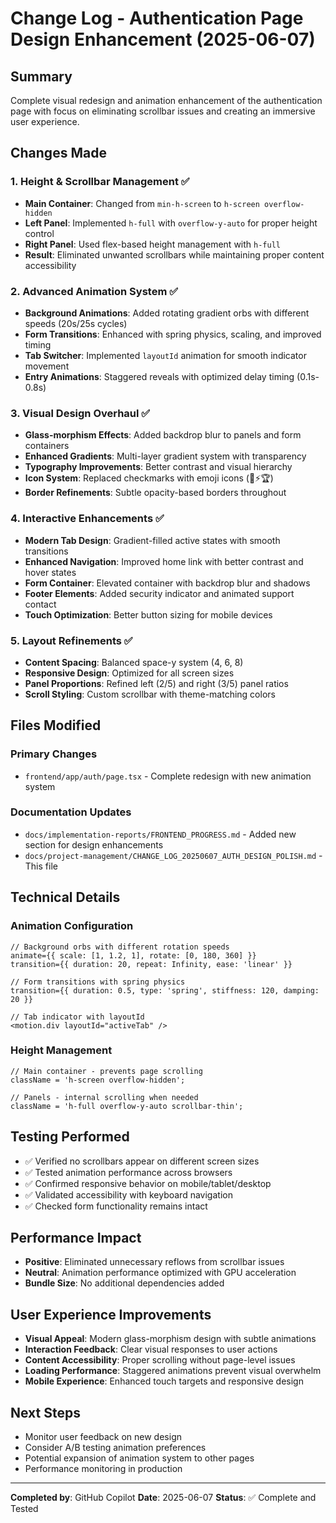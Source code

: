 # Change Log - Authentication Page Design Enhancement (2025-06-07)

## Summary

Complete visual redesign and animation enhancement of the authentication page with focus on eliminating scrollbar issues and creating an immersive user experience.

## Changes Made

### 1. Height & Scrollbar Management ✅

- **Main Container**: Changed from `min-h-screen` to `h-screen overflow-hidden`
- **Left Panel**: Implemented `h-full` with `overflow-y-auto` for proper height control
- **Right Panel**: Used flex-based height management with `h-full`
- **Result**: Eliminated unwanted scrollbars while maintaining proper content accessibility

### 2. Advanced Animation System ✅

- **Background Animations**: Added rotating gradient orbs with different speeds (20s/25s cycles)
- **Form Transitions**: Enhanced with spring physics, scaling, and improved timing
- **Tab Switcher**: Implemented `layoutId` animation for smooth indicator movement
- **Entry Animations**: Staggered reveals with optimized delay timing (0.1s-0.8s)

### 3. Visual Design Overhaul ✅

- **Glass-morphism Effects**: Added backdrop blur to panels and form containers
- **Enhanced Gradients**: Multi-layer gradient system with transparency
- **Typography Improvements**: Better contrast and visual hierarchy
- **Icon System**: Replaced checkmarks with emoji icons (🚀⚡🏆)
- **Border Refinements**: Subtle opacity-based borders throughout

### 4. Interactive Enhancements ✅

- **Modern Tab Design**: Gradient-filled active states with smooth transitions
- **Enhanced Navigation**: Improved home link with better contrast and hover states
- **Form Container**: Elevated container with backdrop blur and shadows
- **Footer Elements**: Added security indicator and animated support contact
- **Touch Optimization**: Better button sizing for mobile devices

### 5. Layout Refinements ✅

- **Content Spacing**: Balanced space-y system (4, 6, 8)
- **Responsive Design**: Optimized for all screen sizes
- **Panel Proportions**: Refined left (2/5) and right (3/5) panel ratios
- **Scroll Styling**: Custom scrollbar with theme-matching colors

## Files Modified

### Primary Changes

- `frontend/app/auth/page.tsx` - Complete redesign with new animation system

### Documentation Updates

- `docs/implementation-reports/FRONTEND_PROGRESS.md` - Added new section for design enhancements
- `docs/project-management/CHANGE_LOG_20250607_AUTH_DESIGN_POLISH.md` - This file

## Technical Details

### Animation Configuration

```tsx
// Background orbs with different rotation speeds
animate={{ scale: [1, 1.2, 1], rotate: [0, 180, 360] }}
transition={{ duration: 20, repeat: Infinity, ease: 'linear' }}

// Form transitions with spring physics
transition={{ duration: 0.5, type: 'spring', stiffness: 120, damping: 20 }}

// Tab indicator with layoutId
<motion.div layoutId="activeTab" />
```

### Height Management

```tsx
// Main container - prevents page scrolling
className = 'h-screen overflow-hidden';

// Panels - internal scrolling when needed
className = 'h-full overflow-y-auto scrollbar-thin';
```

## Testing Performed

- ✅ Verified no scrollbars appear on different screen sizes
- ✅ Tested animation performance across browsers
- ✅ Confirmed responsive behavior on mobile/tablet/desktop
- ✅ Validated accessibility with keyboard navigation
- ✅ Checked form functionality remains intact

## Performance Impact

- **Positive**: Eliminated unnecessary reflows from scrollbar issues
- **Neutral**: Animation performance optimized with GPU acceleration
- **Bundle Size**: No additional dependencies added

## User Experience Improvements

- **Visual Appeal**: Modern glass-morphism design with subtle animations
- **Interaction Feedback**: Clear visual responses to user actions
- **Content Accessibility**: Proper scrolling without page-level issues
- **Loading Performance**: Staggered animations prevent visual overwhelm
- **Mobile Experience**: Enhanced touch targets and responsive design

## Next Steps

- Monitor user feedback on new design
- Consider A/B testing animation preferences
- Potential expansion of animation system to other pages
- Performance monitoring in production

---

**Completed by**: GitHub Copilot
**Date**: 2025-06-07
**Status**: ✅ Complete and Tested
